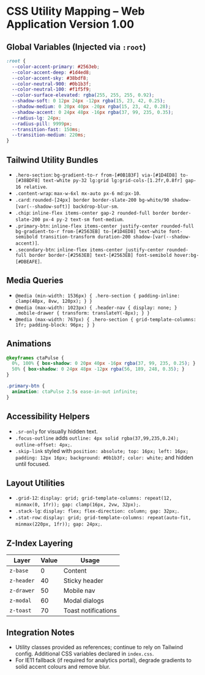 # CSS Utility Mapping – Web Application Version 1.00

## Global Variables (Injected via `:root`)
```css
:root {
  --color-accent-primary: #2563eb;
  --color-accent-deep: #1d4ed8;
  --color-accent-sky: #38bdf8;
  --color-neutral-900: #0b1b3f;
  --color-neutral-100: #f1f5f9;
  --color-surface-elevated: rgba(255, 255, 255, 0.92);
  --shadow-soft: 0 12px 24px -12px rgba(15, 23, 42, 0.25);
  --shadow-medium: 0 20px 40px -20px rgba(15, 23, 42, 0.28);
  --shadow-accent: 0 24px 48px -16px rgba(37, 99, 235, 0.35);
  --radius-lg: 24px;
  --radius-pill: 9999px;
  --transition-fast: 150ms;
  --transition-medium: 220ms;
}
```

## Tailwind Utility Bundles
- `.hero-section`: `bg-gradient-to-r from-[#0B1B3F] via-[#1D4ED8] to-[#38BDF8] text-white py-32 lg:grid lg:grid-cols-[1.2fr,0.8fr] gap-16 relative`.
- `.content-wrap`: `max-w-6xl mx-auto px-6 md:px-10`.
- `.card`: `rounded-[24px] border border-slate-200 bg-white/90 shadow-[var(--shadow-soft)] backdrop-blur-sm`.
- `.chip`: `inline-flex items-center gap-2 rounded-full border border-slate-200 px-4 py-2 text-sm font-medium`.
- `.primary-btn`: `inline-flex items-center justify-center rounded-full bg-gradient-to-r from-[#2563EB] to-[#1D4ED8] text-white font-semibold transition-transform duration-200 shadow-[var(--shadow-accent)]`.
- `.secondary-btn`: `inline-flex items-center justify-center rounded-full border border-[#2563EB] text-[#2563EB] font-semibold hover:bg-[#DBEAFE]`.

## Media Queries
- `@media (min-width: 1536px) { .hero-section { padding-inline: clamp(48px, 8vw, 120px); } }`
- `@media (max-width: 1023px) { .header-nav { display: none; } .mobile-drawer { transform: translateY(-8px); } }`
- `@media (max-width: 767px) { .hero-section { grid-template-columns: 1fr; padding-block: 96px; } }`

## Animations
```css
@keyframes ctaPulse {
  0%, 100% { box-shadow: 0 20px 40px -16px rgba(37, 99, 235, 0.25); }
  50% { box-shadow: 0 24px 48px -12px rgba(56, 189, 248, 0.35); }
}

.primary-btn {
  animation: ctaPulse 2.5s ease-in-out infinite;
}
```

## Accessibility Helpers
- `.sr-only` for visually hidden text.
- `.focus-outline` adds `outline: 4px solid rgba(37,99,235,0.24); outline-offset: 4px;`.
- `.skip-link` styled with `position: absolute; top: 16px; left: 16px; padding: 12px 16px; background: #0b1b3f; color: white;` and hidden until focused.

## Layout Utilities
- `.grid-12`: `display: grid; grid-template-columns: repeat(12, minmax(0, 1fr)); gap: clamp(16px, 2vw, 32px);`.
- `.stack-lg`: `display: flex; flex-direction: column; gap: 32px;`.
- `.stat-row`: `display: grid; grid-template-columns: repeat(auto-fit, minmax(220px, 1fr)); gap: 24px;`.

## Z-Index Layering
| Layer | Value | Usage |
| --- | --- | --- |
| `z-base` | 0 | Content |
| `z-header` | 40 | Sticky header |
| `z-drawer` | 50 | Mobile nav |
| `z-modal` | 60 | Modal dialogs |
| `z-toast` | 70 | Toast notifications |

## Integration Notes
- Utility classes provided as references; continue to rely on Tailwind config. Additional CSS variables declared in `index.css`.
- For IE11 fallback (if required for analytics portal), degrade gradients to solid accent colours and remove blur.
